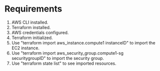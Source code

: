 # Requirements

1. AWS CLI installed.
2. Terraform installed.
3. AWS credentials configured.
4. Terraform initialized.
5. Use "terraform import aws_instance.compute1 instanceID" to import the EC2 instance.
6. Use "terraform import aws_security_group.compute1-sg securitygroupID" to import the security group.
7. Use "terraform state list" to see imported resources.
